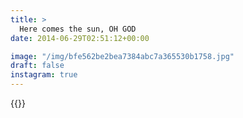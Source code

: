 ```yaml
---
title: >
  Here comes the sun, OH GOD
date: 2014-06-29T02:51:12+00:00

image: "/img/bfe562be2bea7384abc7a365530b1758.jpg"
draft: false
instagram: true
---
```


{{<photo src="/img/bfe562be2bea7384abc7a365530b1758.jpg">}}
